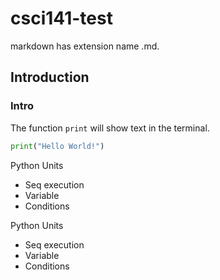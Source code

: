# csci141-test

markdown has extension name .md.

## Introduction

### Intro

The function `print` will show text in the terminal.

```python
print("Hello World!")
```

Python Units
* Seq execution
* Variable
* Conditions

Python Units
* Seq execution
* Variable
* Conditions